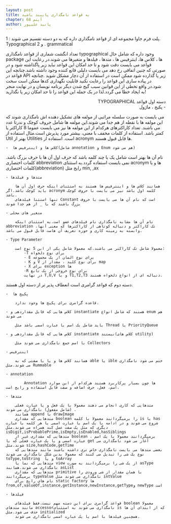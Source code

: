 ```yaml
---
layout: post
title: به قواعد نامگذاری پایبند باشید
chapter: آیتم 68
author: پانیذ علیپور
---
```


پلت فرم جاوا مجموعه ای از قواعد نامگذاری داره که به دو دسته تقسیم می شوند : 1. Typographical و 2 . grammatical

تعداد انگشت شماری از قواعد نامگذاری typographical وجود داره که شامل حال package ها ، کلاس ها، اینترفیس ها ، متدها ، فیلدها و متغیرها می شوند.در رعایت این قواعد می بایست دقت شود و تا حد امکان این قواعد نباید زیر پاگذاشته شود و در صورتی که چنین اتفاقی رخ دهد می بایست دلیلی قانع کننده وجود داشته باشد.چنانچه این قواعد در API زیر پا گذارده شود ممکن است در استفاده از آن دچار مشکل شوید .چنانچه در پیاده سازی این قواعد را رعایت نکنید قابلیت نگهداری کدها ممکن است سخت شود.در واقع تخطی از این قوانین سبب گیج شدن دیگر برنامه نویسان و در نهایت منجر به ایجاد خطا می گردد.لذا در یک جمله این قواعد را تا حد امکان زیر پا نگذارید!

<div dir="rtl" align="right">
	دسته اول قواعد TYPOGRAPHICAL	
</div>

<div dir="rtl" align="right">
-  پکیج ، ماژول
</div>

می بایست به صورت سلسله مراتبی از مولفه های تشکیل دهنده اش نامگذاری شوند که این مولفه ها با نقطه از هم جدا می شوند.این مولفه ها شامل حروف کوچک و ندرتا عدد می باشند.
تعداد کاراکترهای هرکدام از این مولفه ها نیز می بایست عموما 8 کاراکتر یا کمتر باشد.
استفاده از کلمات مخفف با معنی، بیشتر مورد پذیرش است.مثال استفاده از Util بهتر از Utilities است.
استفاده از acronym ها قابل قبول هستند.

	-  کلاس ها و اینترفیس ها(شامل annotation و Enum هم می شود)

نام آن ها بهتر است شامل یک یا چند کلمه باشد که حرف اول آن ها با حرف بزرگ باشد.
کلمات اختصاری abbreviation نمی بایست استفاده گردد.به استثنای acronym ها و یا کلمات اختصاری(abbreviation) رایج مثل min, ,ax

	- متدها و فیلدها

		همانند کلاس ها و اینترفیس ها هستند به استثنای اینکه حرف اول آن ها باید کوچک باشد.اگر acronym کلمه اول باشد نیز می بایست با حروف کوچک باشد.
		تنها استثنا فیلدهای Constant است که نام آن ها می بایست با حروف بزرگ باشند که با _ از هم جدا شوند

	- متغیر های محلی

		نام آن ها مشابه نامگذاری نام فیلدهای عضو است.به استثنای اینکه abbreviation ،تک کاراکتر و دنباله کوتاهی از کاراکترها که معنی آنها وابسته به زمینه کاری و حوزه تعریف آن هاست قابل قبول می باشد.
	
	- Type Parameter

		معمولا شامل تک کاراکتر می باشند.که معمولا شامل یکی از این 5 نوع است:
			-T برای نوع دلخواه
			- E برای نوع المان از یک مجموعه
			- K و V برای نوع کلید ، مقدار از map
			- X برای exception ها
			-R برای نوع خروجی از یک تابع
			در نهایت T,U,V و یا T1,T2,T3 دنباله ای از انواع دلخواه هستند.
		
دسته دوم که قواعد گرامری است انعطاف پذیر تر از دسته اول هستند.

	-  پکیج ها
	
		قاعده گرامری برای پکیج ها وجود ندارد.
		
	- کلاس هایی که قابل مقداردهی و instantiate هستند که شامل انواع enum هم می شوند
	
		باید شامل یک اسم یا عبارت اسمی باشد مثل Thread یا PriorityQueue
		
	- کلاس هایی که قابل مقداردهی و instantiate نیستند(کلاس های utility)
	
		با اسم جمع نامگذاری می شوند مثل Collectors 
		
	- اینترفیس
	
		همانند کلاس ها و یا با صفتی که به able یا ible ختم می شود نامگذاری می شوند.مثل Rummable
		
	- annotation
		
			Annotation ها چون بسیار پرکاربرد هستند هرکدام از این موارد اسم، فعل، حرف اضافه و صفت قابل استفاده و رایج است.
			
	- متدها
		
		متدهایی که کاری انجام می دهند معمولا با یک فعل و یا عبارت فعلی (شامل مفعول) نامگذاری می شوند .
		همانند append یا drawImage
		متدهایی که مقداری boolean را برمیگردانند معمولا با کلمه is یا has شروع می شوند و در ادامه با یک اسم یا عبارت اسمی یا هر کلمه یا عبارت دیگری که مثل یک صفت عمل کند همراه می شوند.مثل isDigit,isProbablePrime,isEmpty,isEnabled,hasSiblings
		متدهایی که مقداری غیر از boolean برمیگردانند معمولا با یک اسم ، عبارت اسمی و یا یک عبارت فعلی که با get آغاز می شود نامگذاری می شوند.مثل size,hashCode,getTime
		بعضی متدها می بایست نامگذاری خاص تری داشته باشند مانند متدهایی که نوع یک شی را تبدیل می کنند که معمولا بدین شکل نامگذاری می شوند toType,toString  و یا toArray
		متدهایی که نما یا view از یک شی را برمیگردانند به صورت asType نامگذاری می شوند.همانند asList
		متدهایی که مقداری primitive با همان مقدار از شی ورودی را برمیگردانند typeValue نامگذاری می شوند مثل intValue
		نام های رایج برای static factory ها from,of,valueOf,instance,getInstance,newInstance,getTypeو newType است
		
	- فیلدها
	
		قواعد گرامری برای این دسته مهم نیست.فقط فیلدهای boolean معمولا مانند متدهای accessorنامگذاری می شوند به استثنای is که از ابتدای آن ها حذف می شود.مثل initialized
		همچنین فیلدها با اسم یا یک عبارت اسمی نامگذاری می شوند.


	

